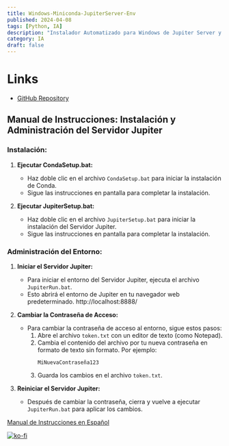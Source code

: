 ```yaml
---
title: Windows-Miniconda-JupiterServer-Env
published: 2024-04-08
tags: [Python, IA]
description: "Instalador Automatizado para Windows de Jupiter Server y Anaconda"
category: IA
draft: false
---
```


# Links
- [GitHub Repository](https://github.com/Vayioleta/Windows-Miniconda-JupiterServer-Env)

## Manual de Instrucciones: Instalación y Administración del Servidor Jupiter
### Instalación:

1. **Ejecutar CondaSetup.bat:**
   - Haz doble clic en el archivo `CondaSetup.bat` para iniciar la instalación de Conda.
   - Sigue las instrucciones en pantalla para completar la instalación.

2. **Ejecutar JupiterSetup.bat:**
   - Haz doble clic en el archivo `JupiterSetup.bat` para iniciar la instalación del Servidor Jupiter.
   - Sigue las instrucciones en pantalla para completar la instalación.

### Administración del Entorno:

1. **Iniciar el Servidor Jupiter:**
   - Para iniciar el entorno del Servidor Jupiter, ejecuta el archivo `JupiterRun.bat`.
   - Esto abrirá el entorno de Jupiter en tu navegador web predeterminado. http://localhost:8888/

2. **Cambiar la Contraseña de Acceso:**
   - Para cambiar la contraseña de acceso al entorno, sigue estos pasos:
     1. Abre el archivo `token.txt` con un editor de texto (como Notepad).
     2. Cambia el contenido del archivo por tu nueva contraseña en formato de texto sin formato. Por ejemplo:
        ```
        MiNuevaContraseña123
        ```
     3. Guarda los cambios en el archivo `token.txt`.

3. **Reiniciar el Servidor Jupiter:**
   - Después de cambiar la contraseña, cierra y vuelve a ejecutar `JupiterRun.bat` para aplicar los cambios.

[Manual de Instrucciones en Español](README_ES.md)

[![ko-fi](https://ko-fi.com/img/githubbutton_sm.svg)](https://ko-fi.com/Z8Z4HKF8C)